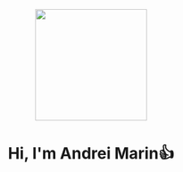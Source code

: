 <div id="header" align="center">
    <img src ="https://media.giphy.com/media/11kEuHSQAXXiGQ/giphy.gif" width ="200" />
    <h1 align = "center"> Hi, I'm Andrei Marin👍</h1>
</div>
<!--
**SomWoter/SomWoter** is a ✨ _special_ ✨ repository because its `README.md` (this file) appears on your GitHub profile.

Here are some ideas to get you started:

- 🔭 I’m currently working on ...
- 🌱 I’m currently learning ...
- 👯 I’m looking to collaborate on ...
- 🤔 I’m looking for help with ...
- 💬 Ask me about ...
- 📫 How to reach me: ...
- 😄 Pronouns: ...
- ⚡ Fun fact: ...
-->
